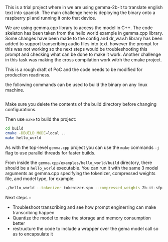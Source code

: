 This is a trial project where in we are using gemma-2b-it to translate english text into spanish.
The main challenge here is deploying the binary onto a raspberry pi and running it onto that device.

We are using gemma.cpp library to access the model in C++. The code skeleton has been taken from the hello world example in gemma.cpp library.
Some changes have been made to the config and dr_wav.h library has been added to support transcribing audio files into text.
however the prompt for this was not working so the next steps would be troubleshooting this prompt and checking what can be done to make it work.
Another challenge in this task was making the cross compilation work witrh the cmake project.

This is a rough draft of PoC and the code needs to be modified for production readiness.

the following commands can be used to build the binary on any linux machine.
```sh
```

Make sure you delete the contents of the build directory before changing
configurations.

Then use `make` to build the project:

```sh
cd build
cmake -DBUILD_MODE=local ..
make hello_world
```

As with the top-level `gemma.cpp` project you can use the `make` commands `-j`
flag to use parallel threads for faster builds.

From inside the `gemma.cpp/examples/hello_world/build` directory, there should
be a `hello_world` executable. You can run it with the same 3 model arguments as
gemma.cpp specifying the tokenizer, compressed weights file, and model type, for
example:

```sh
./hello_world --tokenizer tokenizer.spm --compressed_weights 2b-it-sfp.sbs --model 2b-it
```


Next steps ::
- Troubleshoot transcribing and see how prompt enginerring can make transcribing happen
- Quantize the model to make the storage and memory consumption better
- restructure the code to include a wrapper over the gema model call so as to encapsulate it
